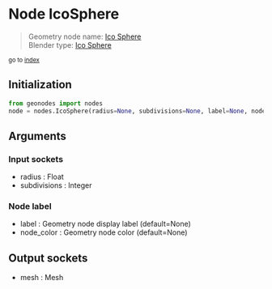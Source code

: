 
# Node IcoSphere

> Geometry node name: [Ico Sphere](https://docs.blender.org/manual/en/latest/modeling/geometry_nodes/mesh_primitives/icosphere.html)<br>
  Blender type: [Ico Sphere](https://docs.blender.org/api/current/bpy.types.GeometryNodeMeshIcoSphere.html)
  
<sub>go to [index](/docs/index.md)</sub>

## Initialization

```python
from geonodes import nodes
node = nodes.IcoSphere(radius=None, subdivisions=None, label=None, node_color=None)
```



## Arguments


### Input sockets

- radius : Float
- subdivisions : Integer

### Node label

- label : Geometry node display label (default=None)
- node_color : Geometry node color (default=None)

## Output sockets

- mesh : Mesh
